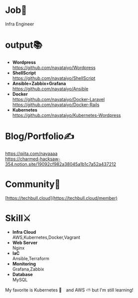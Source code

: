 # Job🏃
  Infra Engineer
# output📚
-  **Wordpress**
<br>https://github.com/nayataiyo/Wordpress
- **ShellScript**
<br>https://github.com/nayataiyo/ShellScript
- **Ansible+Zabbix+Grafana**
<br>https://github.com/nayataiyo/Ansible
- **Docker**
<br>https://github.com/nayataiyo/Docker-Laravel
<br>https://github.com/nayataiyo/Docker-Rails
- **Kubernetes**
<br>https://github.com/nayataiyo/Kubernetes-Wordpress</br>
# Blog/Portfolio✍
https://qiita.com/nayaaaa
<br>https://charmed-hacksaw-354.notion.site/19092cf982a38045a1b1c7a52a437212</br>
# Community🙌
  [https://techbull.cloud](https://techbull.cloud/member)
# Skill⚔
- **Infra Cloud**
<br>AWS,Kubernetes,Docker,Vagrant</br>
- **Web Server**
<br>Nginx</br>
- **IaC**
<br>Ansible,Terraform</br>
- **Monitoring**
<br>Grafana,Zabbix</br>
- **Database**
<br>MySQL</br>

My favorite is Kubernetes 🐝　and AWS ⛅ but I'm still learning!

<!---
nayataiyo/nayataiyo is a ✨ special ✨ repository because its `README.md` (this file) appears on your GitHub profile.
You can click the Preview link to take a look at your changes.
--->
